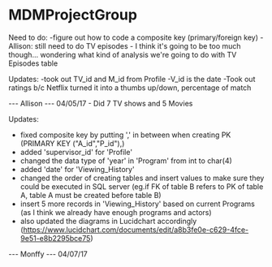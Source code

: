 # MDMProjectGroup

Need to do: 
-figure out how to code a composite key (primary/foreign key)
-Allison: still need to do TV episodes - I think it's going to be too much though... wondering what kind of analysis we're going to do with TV Episodes table

Updates:
-took out TV_id and M_id from Profile
-V_id is the date
-Took out ratings b/c Netflix turned it into a thumbs up/down, percentage of match


--- Allison ---
04/05/17 - Did 7 TV shows and 5 Movies
 
Updates:
- fixed composite key by putting ',' in between when creating PK
(PRIMARY KEY ("A_id","P_id"),)
- added 'supervisor_id' for 'Profile'
- changed the data type of 'year' in 'Program' from int to char(4)
- added 'date' for 'Viewing_History'
- changed the order of creating tables and insert values to make sure they could be executed in SQL server
(eg.if FK of table B refers to PK of table A, table A must be created before table B)
- insert 5 more records in 'Viewing_History' based on current Programs (as I think we already have enough programs and actors)
- also updated the diagrams in Lucidchart accordingly (https://www.lucidchart.com/documents/edit/a8b3fe0e-c629-4fce-9e51-e8b2295bce75)

--- Monffy ---
04/07/17
